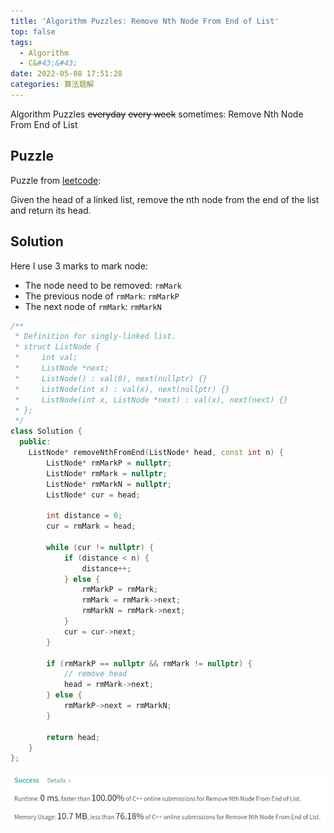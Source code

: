```yaml
---
title: 'Algorithm Puzzles: Remove Nth Node From End of List'
top: false
tags:
  - Algorithm
  - C&#43;&#43;
date: 2022-05-08 17:51:28
categories: 算法题解
---
```

Algorithm Puzzles ~~everyday~~ ~~every week~~ sometimes: Remove Nth Node From End of List
<!--more-->

## Puzzle

Puzzle from [leetcode](https://leetcode.com):

Given the head of a linked list, remove the nth node from the end of the list and return its head.

## Solution

Here I use 3 marks to mark node:
- The node need to be removed: `rmMark`
- The previous node of `rmMark`: `rmMarkP`
- The next node of `rmMark`: `rmMarkN`

```cpp
/**
 * Definition for singly-linked list.
 * struct ListNode {
 *     int val;
 *     ListNode *next;
 *     ListNode() : val(0), next(nullptr) {}
 *     ListNode(int x) : val(x), next(nullptr) {}
 *     ListNode(int x, ListNode *next) : val(x), next(next) {}
 * };
 */
class Solution {
  public:
    ListNode* removeNthFromEnd(ListNode* head, const int n) {
        ListNode* rmMarkP = nullptr;
        ListNode* rmMark = nullptr;
        ListNode* rmMarkN = nullptr;
        ListNode* cur = head;

        int distance = 0;
        cur = rmMark = head;

        while (cur != nullptr) {
            if (distance < n) {
                distance++;
            } else {
                rmMarkP = rmMark;
                rmMark = rmMark->next;
                rmMarkN = rmMark->next;
            }
            cur = cur->next;
        }

        if (rmMarkP == nullptr && rmMark != nullptr) {
            // remove head
            head = rmMark->next;
        } else {
            rmMarkP->next = rmMarkN;
        }

        return head;
    }
};
```

![](Algorithm-Puzzles-Remove-Nth-Node-From-End-of-List/s1.png)
